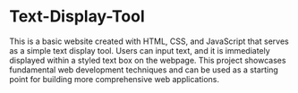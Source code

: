 # Text-Display-Tool
This is a basic website created with HTML, CSS, and JavaScript that serves as a simple text display tool. Users can input text, and it is immediately displayed within a styled text box on the webpage. This project showcases fundamental web development techniques and can be used as a starting point for building more comprehensive web applications.
